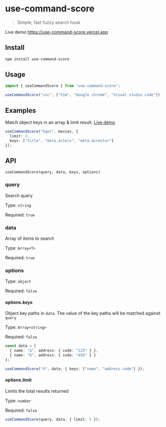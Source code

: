 # use-command-score

> Simple, fast fuzzy search hook

Live demo https://use-command-score.vercel.app

## Install

```sh
npm install use-command-score
```

## Usage

```ts
import { useCommandScore } from "use-command-score";

useCommandScore("vsc", ["Vim", "Google chrome", "Visual studio code"]); // ['Visual studio code']
```

## Examples

Match object keys in an array & limit result. [Live demo](https://use-command-score.vercel.app/?path=/story/moviesfuzzysearch--with-limit)

```ts
useCommandScore("hger", movies, {
  limit: 3,
  keys: ["title", "meta.actors", "meta.director"]
});
```

## API

`useCommandScore(query, data, keys, options)`

### query

Search query

Type: `string`

Required: `true`

### data

Array of items to search

Type: `Array<T>`

Required: `true`

### options

Type: `object`

Required: `false`

#### options.keys

Object key paths in `data`. The value of the key paths will be matched against `query`

Type: `Array<string>`

Required: `false`

```ts
const data = [
  { name: "a", address: { code: "123" } },
  { name: "b", address: { code: "456" } }
];

useCommandScore("4", data, { keys: ["name", "address.code"] });
```

#### options.limit

Limits the total results returned

Type: `number`

Required: `false`

```ts
useCommandScore(query, data, { limit: 5 });
```
